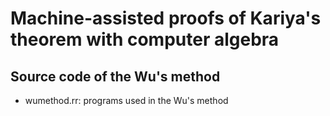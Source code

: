 # Machine-assisted proofs of Kariya's theorem with computer algebra

## Source code of the Wu's method
- wumethod.rr: programs used in the Wu's method
